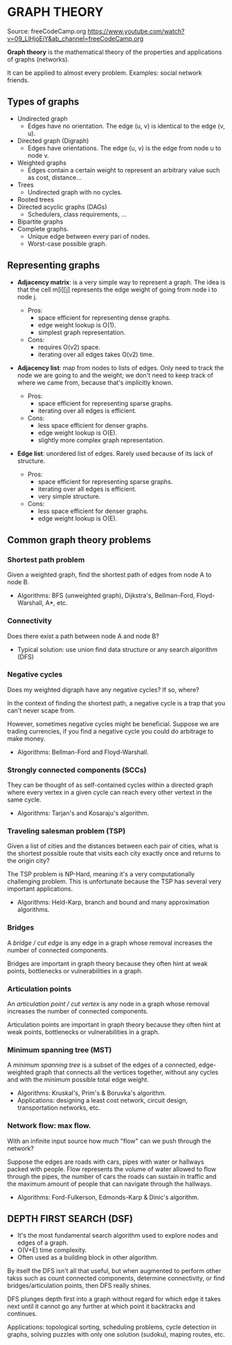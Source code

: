 # GRAPH THEORY
Source: freeCodeCamp.org
https://www.youtube.com/watch?v=09_LlHjoEiY&ab_channel=freeCodeCamp.org

**Graph theory** is the mathematical theory of the properties and applications of graphs (networks).

It can be applied to almost every problem. Examples: social network friends.

## Types of graphs
- Undirected graph
    - Edges have no orientation. The edge (u, v) is identical to the edge (v, u).
- Directed graph (Digraph)
    - Edges have orientations. The edge (u, v) is the edge from node u to node v.
- Weighted graphs
    - Edges contain a certain weight to represent an arbitrary value such as cost, distance...
- Trees
    - Undirected graph with no cycles.
- Rooted trees
- Directed acyclic graphs (DAGs)
    - Schedulers, class requirements, ...
- Bipartite graphs
- Complete graphs.
    - Unique edge between every pari of nodes.
    - Worst-case possible graph.

## Representing graphs
- **Adjacency matrix**: is a very simple way to represent a graph. The idea is that the cell m[i][j] represents the edge weight of going from node i to node j.
    - Pros: 
        - space efficient for representing dense graphs.
        - edge weight lookup is O(1).
        - simplest graph representation.
    - Cons:
        - requires O(v2) space.
        - iterating over all edges takes O(v2) time.

- **Adjacency list**: map from nodes to lists of edges. Only need to track the node we are going to and the weight; we don't need to keep track of where we came from, because that's implicitly known.
    - Pros:
        - space efficient for representing sparse graphs.
        - iterating over all edges is efficient.
    - Cons:
        - less space efficient for denser graphs.
        - edge weight lookup is O(E).
        - slightly more complex graph representation.

- **Edge list**: unordered list of edges. Rarely used because of its lack of structure.
    - Pros:
        - space efficient for representing sparse graphs.
        - iterating over all edges is efficient.
        - very simple structure.
    - Cons:
        - less space efficient for denser graphs.
        - edge weight lookup is O(E).

## Common graph theory problems
### Shortest path problem
Given a weighted graph, find the shortest path of edges from node A to node B.
- Algorithms: BFS (unweighted graph), Dijkstra's, Bellman-Ford, Floyd-Warshall, A*, etc.

### Connectivity
Does there exist a path between node A and node B?
- Typical solution: use union find data structure or any search algorithm (DFS)

### Negative cycles
Does my weighted digraph have any negative cycles? If so, where?

In the context of finding the shortest path, a negative cycle is a trap that you can't never scape from.

However, sometimes negative cycles might be beneficial. Suppose we are trading currencies, if you find a negative cycle you could do arbitrage to make money.

- Algorithms: Bellman-Ford and Floyd-Warshall.

### Strongly connected components (SCCs)
They can be thought of as self-contained cycles within a directed graph where every vertex in a given cycle can reach every other vertext in the same cycle.

- Algorithms: Tarjan's and Kosaraju's algorithm.

### Traveling salesman problem (TSP)
Given a list of cities and the distances between each pair of cities, what is the shortest possible route that visits each city exactly once and returns to the origin city?

The TSP problem is NP-Hard, meaning it's a very computationally challenging problem. This is unfortunate because the TSP has several very important applications.

- Algorithms: Held-Karp, branch and bound and many approximation algorithms.

### Bridges
A *bridge / cut edge* is any edge in a graph whose removal increases the number of connected components.

Bridges are important in graph theory because they often hint at weak points, bottlenecks or vulnerabilities in a graph.

### Articulation points
An *articulation point / cut vertex* is any node in a graph whose removal increases the number of connected components.

Articulation points are important in graph theory because they often hint at weak points, bottlenecks or vulnerabilities in a graph.

### Minimum spanning tree (MST)
A *minimum spanning tree* is a subset of the edges of a connected, edge-weighted graph that connects all the vertices together, without any cycles and with the minimum possible total edge weight.

- Algorithms: Kruskal's, Prim's & Boruvka's algorithm.
- Applications: designing a least cost network, circuit design, transportation networks, etc.

### Network flow: max flow.
With an infinite input source how much "flow" can we push through the network?

Suppose the edges are roads with cars, pipes with water or hallways packed with people. Flow represents the volume of water allowed to flow through the pipes, the number of cars the roads can sustain in traffic and the maximum amount of people that can navigate through the hallways.

- Algorithms: Ford-Fulkerson, Edmonds-Karp & Dinic's algorithm.

## DEPTH FIRST SEARCH (DSF)
- It's the most fundamental search algorithm used to explore nodes and edges of a graph.
- O(V+E) time complexity.
- Often used as a building block in other algorithm.

By itself the DFS isn't all that useful, but when augmented to perform other takss such as count connected components, determine connectivity, or find bridges/articulation points, then DFS really shines.

DFS plunges depth first into a graph without regard for which edge it takes next until it cannot go any further at which point it backtracks and continues.

Applications: topological sorting, scheduling problems, cycle detection in graphs, solving puzzles with only one solution (sudoku), maping routes, etc.